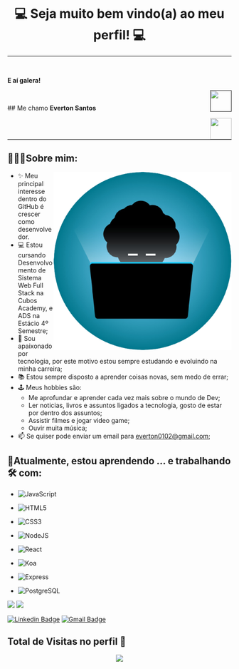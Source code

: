 <h1 align="center"> 💻 Seja muito bem vindo(a) ao meu perfil! 💻</h1>
<hr />
</a><br />
<p align="left" > 
  <b>E aí galera!</b>
</p>
<a href="" target="_blank">
  <img align="right" src="https://cdn.icon-icons.com/icons2/1211/PNG/512/1491579602-yumminkysocialmedia36_83067.png" width="48px" height="48px">
</a><br />
<p align="left" >
  ## Me chamo <b> Everton Santos </b> 
</p>
<a href="https://www.linkedin.com/in/everton-santos-899839214/" target="_blank">
  <img align="right" src="https://i.ibb.co/Kx2GSrT/linkedin.png" width="48px" height="48px">
</a>

<br />
<br>

<hr />

## 👨🏾‍💻Sobre mim:

<img align="right" alt="GIF" src="https://github.com/evertonlsds/evertonlsds/blob/main/WhatsApp_Image_2021-06-17_at_16.04.24-removebg-preview.png" width="400px" />

- ✨ Meu principal interesse dentro do GitHub é crescer como desenvolvedor.
- 💻 Estou cursando Desenvolvomento de Sistema Web Full Stack na Cubos Academy, e ADS na Estácio 4º Semestre;
- 💼 Sou apaixonado por tecnologia, por este motivo estou sempre estudando e evoluindo na minha carreira;
- 📚 Estou sempre disposto a aprender coisas novas, sem medo de errar;
- 🕹️ Meus hobbies são: 
  - Me aprofundar e aprender cada vez mais sobre o mundo de Dev; 
  - Ler noticias, livros e assuntos ligados a tecnologia, gosto de estar por dentro dos assuntos;
  - Assistir filmes e jogar video game;
  - Ouvir muita música;
- 📫 Se quiser pode enviar um email para everton0102@gmail.com;

## 🌱Atualmente, estou aprendendo ... e trabalhando 🛠️ com:

 - ![JavaScript](https://img.shields.io/static/v1?label=&message=JavaScript&color=orange)

 - ![HTML5](https://img.shields.io/static/v1?label=&message=HTML5&color=red) 
 - ![CSS3](https://img.shields.io/static/v1?label=&message=CSS3&color=blue)
 - ![NodeJS](https://img.shields.io/static/v1?label=&message=NodeJS&color=brightgreen)
 - ![React](https://img.shields.io/badge/-React-ff69b4)
 - ![Koa](https://img.shields.io/badge/-Koa-blueviolet)
 - ![Express](https://img.shields.io/badge/-Express-yellow)
 - ![PostgreSQL](https://img.shields.io/static/v1?label=&message=PostgreSQL&color=blue)
 
 

 
 <img height="150em" src="https://github-readme-stats-eight-theta.vercel.app/api?username=evertonlsds&show_icons=true&theme=blue&include_all_commits=true&count_private=true"/>
  <img height="150em" src="https://github-readme-stats-eight-theta.vercel.app/api/top-langs/?username=evertonlsds&layout=compact&langs_count=8&theme=blue"/>

<div>
  
  [![Linkedin Badge](https://img.shields.io/badge/-Everton-blue?style=flat-square&logo=Linkedin&logoColor=white&link=https://www.linkedin.com/in/everton-santos-899839214/)](https://www.linkedin.com/in/everton-santos-899839214/) 
[![Gmail Badge](https://img.shields.io/badge/-everton0102@gmail.com-c14438?style=flat-square&logo=Gmail&logoColor=white&link=mailto:everton0102@gmail.com)](mailto:everton0102@gmail.com)
  
  
## Total de Visitas no perfil 👀 <br>
<p align="center"> 
   <img alingn="center" src="https://profile-counter.glitch.me/evertonlsds/count.svg" />
</p>



